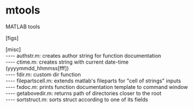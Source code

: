 # mtools
MATLAB tools

[figs] <br />

[misc] <br />
---- authstr.m: creates author string for function documentation <br />
---- ctime.m: creates string with current date-time (yyyymmdd_hhmmss[fff]) <br />
---- fdir.m: custom dir function <br />
---- filepartscell.m: extends matlab's fileparts for "cell of strings" inputs <br />
---- fxdoc.m: prints function documentation template to command window <br />
---- getabovedir.m: returns path of directories closer to the root <br />
---- sortstruct.m: sorts struct according to one of its fields <br />

